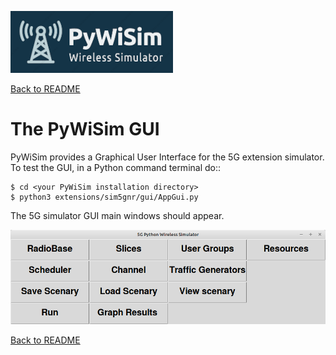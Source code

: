 ![PyWiSim logo](diagrams/PyWiSim-logo260px.png)

[Back to README](../README.md)


# The PyWiSim GUI

PyWiSim provides a Graphical User Interface for the 5G extension simulator. To test the GUI, in a Python command terminal do::

    $ cd <your PyWiSim installation directory>
    $ python3 extensions/sim5gnr/gui/AppGui.py

The 5G simulator GUI main windows should appear.

![5G GUI main window](diagrams/GUI_5G_main.png)


[Back to README](../README.md)

